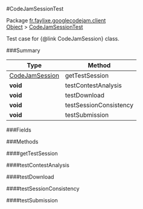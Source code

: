 #CodeJamSessionTest

Package [fr.faylixe.googlecodejam.client](https://github.com/Faylixe/googlecodejam-client/blob/master/fr/faylixe/googlecodejam/client)<br>
[Object]() > [CodeJamSessionTest](https://github.com/Faylixe/googlecodejam-client/blob/master/javadoc/fr/faylixe/googlecodejam/client/CodeJamSessionTest.md)

Test case for {@link CodeJamSession} class.

###Summary


| Type | Method |
| --- | --- |
| [CodeJamSession](https://github.com/Faylixe/googlecodejam-client/blob/master/javadoc/fr/faylixe/googlecodejam/client/CodeJamSession.md) | getTestSession |
| **void** | testContestAnalysis |
| **void** | testDownload |
| **void** | testSessionConsistency |
| **void** | testSubmission |

###Fields


###Methods

####getTestSession


####testContestAnalysis


####testDownload


####testSessionConsistency


####testSubmission


